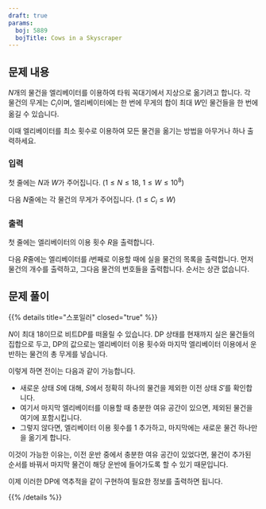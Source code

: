 ```yaml
---
draft: true
params:
  boj: 5889
  bojTitle: Cows in a Skyscraper
---
```


## 문제 내용

$N$개의 물건을 엘리베이터를 이용하여 타워 꼭대기에서 지상으로 옮기려고 합니다. 각 물건의 무게는 $C_i$이며, 엘리베이터에는 한 번에 무게의 합이 최대 $W$인 물건들을 한 번에 옮길 수 있습니다.

이때 엘리베이터를 최소 횟수로 이용하여 모든 물건을 옮기는 방법을 아무거나 하나 출력하세요.

### 입력

첫 줄에는 $N$과 $W$가 주어집니다. ($1 \le N \le 18$, $1 \le W \le 10^8$)

다음 $N$줄에는 각 물건의 무게가 주어집니다. ($1 \le C_i \le W$)

### 출력

첫 줄에는 엘리베이터의 이용 횟수 $R$을 출력합니다.

다음 $R$줄에는 엘리베이터를 $i$번째로 이용할 때에 실을 물건의 목록을 출력합니다. 먼저 물건의 개수를 출력하고, 그다음 물건의 번호들을 출력합니다. 순서는 상관 없습니다.

## 문제 풀이

{{% details title="스포일러" closed="true" %}}

$N$이 최대 18이므로 비트DP를 떠올릴 수 있습니다. DP 상태를 현재까지 실은 물건들의 집합으로 두고, DP의 값으로는 엘리베이터 이용 횟수와 마지막 엘리베이터 이용에서 운반하는 물건의 총 무게를 넣습니다.

이렇게 하면 전이는 다음과 같이 가능합니다.

* 새로운 상태 $S$에 대해, $S$에서 정확히 하나의 물건을 제외한 이전 상태 $S'$를 확인합니다.
* 여기서 마지막 엘리베이터를 이용할 때 충분한 여유 공간이 있으면, 제외된 물건을 여기에 포함시킵니다.
* 그렇지 않다면, 엘리베이터 이용 횟수를 1 추가하고, 마지막에는 새로운 물건 하나만을 옮기게 합니다.

이것이 가능한 이유는, 이전 운반 중에서 충분한 여유 공간이 있었다면, 물건이 추가된 순서를 바꿔서 마지막 물건이 해당 운반에 들어가도록 할 수 있기 때문입니다.

이제 이러한 DP에 역추적을 같이 구현하여 필요한 정보를 출력하면 됩니다.

{{% /details %}}
